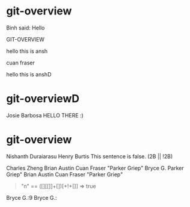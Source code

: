 # git-overview 
Binh said: Hello


GIT-OVERVIEW

hello this is ansh


cuan fraser



hello this is anshD

# git-overviewD
Josie Barbosa
HELLO THERE :)
# git-overview
Nishanth Duraiarasu
Henry Burtis
This sentence is false.
(2B || !2B)

Charles Zheng
Brian Austin
Cuan Fraser
"Parker Griep"
Bryce G.
Parker Griep"
Brian Austin
Cuan Fraser
"Parker Griep"
 > "n" == ([][[]]+[])[+!+[]]
 > => true

Bryce G.:9
Bryce G.:
